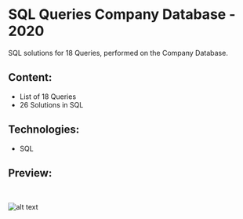 # SQL Queries Company Database - 2020

SQL solutions for 18 Queries, performed on the Company Database.

## Content:
- List of 18 Queries
- 26 Solutions in SQL

## Technologies:
- SQL

## Preview:
<br/>

![alt text](https://github.com/panaitescu-paul/SQL-Queries-Company-Database-2020/blob/master/screenshots/s1.png)
